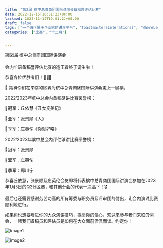 ```yaml
---
title: "第2届 槟中总青商团国际讲演会备稿暨评估比赛"
date: 2022-12-15T16:01:23+08:00
lastmod: 2022-12-15T16:01:23+08:00
draft: false
tags: ["一个真正属于企业家的讲演平台", "ToastmastersInterational", "WhereLeadersAreMade", "庄英伦", "郑川宁", "张景顺", "丘依慧", "比赛"]
categories: ["比赛", "十二月"]


---
```


第2️⃣届 槟中总青商团国际讲演会

会内华语备稿暨评估比赛的造王者终于诞生啦！

恭喜各位优胜者们！🥳🥳🥳

🤩 期待你们在来临的区赛为槟中总青商团国际讲演会更上一层楼。

2022/2023年槟中总会内备稿演讲比赛荣誉榜：

🥇冠军：丘依慧《丑女变美记》

🥈亚军：张景顺《人》

🥉季军：庄英伦《你就好咯》

2022/2023年槟中总会内评估演讲比赛荣誉榜：

🥇冠军：张景顺

🥈亚军：庄英伦

🥉季军：郑川宁

恭喜丘依慧，张景顺及庄英伦会友即将代表槟中总青商团国际讲演会参加在2023年1月8日的Q2分区赛，和其他分会的代表一决高下！🎖️

最后也还需要感谢劳苦功高的所有筹委与职务员及评审团的付出，让会内演讲比赛顺利地进行。

如果你也想要增进你的大众演讲技巧，提高你的信心，欢迎来参与我们来临的例会，一睹我们备稿员和评估员是如何在大众面前侃侃而谈。约定你！

![image1](/tmc/file/2022/12/c2/1.jpg "image1")

![image2](/tmc/file/2022/12/c2/2.jpg "image2")